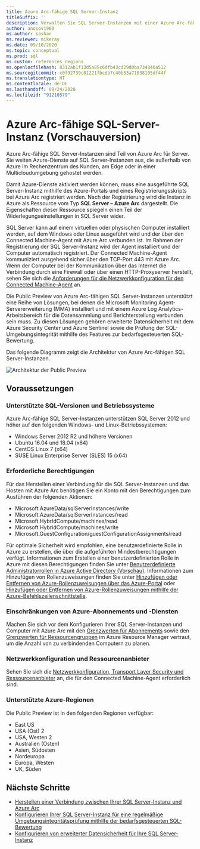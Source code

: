 ```yaml
---
title: Azure Arc-fähige SQL Server-Instanz
titleSuffix: ''
description: Verwalten Sie SQL Server-Instanzen mit einer Azure Arc-fähigen SQL Server-Instanz.
author: anosov1960
ms.author: sashan
ms.reviewer: mikeray
ms.date: 09/10/2020
ms.topic: conceptual
ms.prod: sql
ms.custom: references_regions
ms.openlocfilehash: 8312ab1f13d5a85c6dfb43cd29d0ba734846a512
ms.sourcegitcommit: c0f92739c81221fbcdb7c40b53a71038105df44f
ms.translationtype: HT
ms.contentlocale: de-DE
ms.lasthandoff: 09/24/2020
ms.locfileid: "91210579"
---
```

# <a name="azure-arc-enabled-sql-server-preview"></a>Azure Arc-fähige SQL-Server-Instanz (Vorschauversion)

Azure Arc-fähige SQL Server-Instanzen sind Teil von Azure Arc für Server. Sie weiten Azure-Dienste auf SQL Server-Instanzen aus, die außerhalb von Azure im Rechenzentrum des Kunden, am Edge oder in einer Multicloudumgebung gehostet werden.

Damit Azure-Dienste aktiviert werden können, muss eine ausgeführte SQL Server-Instanz mithilfe des Azure-Portals und eines Registrierungsskripts bei Azure Arc registriert werden. Nach der Registrierung wird die Instanz in Azure als Ressource vom Typ __SQL Server – Azure Arc__ dargestellt. Die Eigenschaften dieser Ressource spiegeln einen Teil der Widerlegungseinstellungen in SQL Server wider.

SQL Server kann auf einem virtuellen oder physischen Computer installiert werden, auf dem Windows oder Linux ausgeführt wird und der über den Connected Machine-Agent mit Azure Arc verbunden ist. Im Rahmen der Registrierung der SQL Server-Instanz wird der Agent installiert und der Computer automatisch registriert. Der Connected Machine-Agent kommuniziert ausgehend sicher über den TCP-Port 443 mit Azure Arc. Wenn der Computer bei der Kommunikation über das Internet die Verbindung durch eine Firewall oder über einen HTTP-Proxyserver herstellt, sehen Sie sich die [Anforderungen für die Netzwerkkonfiguration für den Connected Machine-Agent](/azure/azure-arc/servers/agent-overview#prerequisites) an.

Die Public Preview von Azure Arc-fähigen SQL Server-Instanzen unterstützt eine Reihe von Lösungen, bei denen die Microsoft Monitoring Agent-Servererweiterung (MMA) installiert und mit einem Azure Log Analytics-Arbeitsbereich für die Datensammlung und Berichterstellung verbunden sein muss. Zu diesen Lösungen gehören erweiterte Datensicherheit mit dem Azure Security Center und Azure Sentinel sowie die Prüfung der SQL-Umgebungsintegrität mithilfe des Features zur bedarfsgesteuerten SQL-Bewertung.

Das folgende Diagramm zeigt die Architektur von Azure Arc-fähigen SQL Server-Instanzen.

![Architektur der Public Preview](media/overview/pubic-preview-architecture.png)

## <a name="prerequisites"></a>Voraussetzungen

### <a name="supported-sql-versions-and-operating-systems"></a>Unterstützte SQL-Versionen und Betriebssysteme

Azure Arc-fähige SQL Server-Instanzen unterstützen SQL Server 2012 und höher auf den folgenden Windows- und Linux-Betriebssystemen:

- Windows Server 2012 R2 und höhere Versionen
- Ubuntu 16.04 und 18.04 (x64)
- CentOS Linux 7 (x64)
- SUSE Linux Enterprise Server (SLES) 15 (x64)

### <a name="required-permissions"></a>Erforderliche Berechtigungen

Für das Herstellen einer Verbindung für die SQL Server-Instanzen und das Hosten mit Azure Arc benötigen Sie ein Konto mit den Berechtigungen zum Ausführen der folgenden Aktionen:
   * Microsoft.AzureData/sqlServerInstances/write
   * Microsoft.AzureData/sqlServerInstances/read
   * Microsoft.HybridCompute/machines/read
   * Microsoft.HybridCompute/machines/write
   * Microsoft.GuestConfiguration/guestConfigurationAssignments/read

Für optimale Sicherheit wird empfohlen, eine benutzerdefinierte Rolle in Azure zu erstellen, die über die aufgeführten Mindestberechtigungen verfügt. Informationen zum Erstellen einer benutzerdefinierten Rolle in Azure mit diesen Berechtigungen finden Sie unter [Benutzerdefinierte Administratorrollen in Azure Active Directory (Vorschau)](https://docs.microsoft.com/azure/active-directory/users-groups-roles/roles-custom-overview). Informationen zum Hinzufügen von Rollenzuweisungen finden Sie unter [Hinzufügen oder Entfernen von Azure-Rollenzuweisungen über das Azure-Portal](https://docs.microsoft.com/azure/role-based-access-control/role-assignments-portal) oder [Hinzufügen oder Entfernen von Azure-Rollenzuweisungen mithilfe der Azure-Befehlszeilenschnittstelle](https://docs.microsoft.com/azure/role-based-access-control/role-assignments-cli).

### <a name="azure-subscription-and-service-limits"></a>Einschränkungen von Azure-Abonnements und -Diensten

Machen Sie sich vor dem Konfigurieren Ihrer SQL Server-Instanzen und Computer mit Azure Arc mit den [Grenzwerten für Abonnements](/azure/azure-resource-manager/management/azure-subscription-service-limits#subscription-limits) sowie den [Grenzwerten für Ressourcengruppen](/azure/azure-resource-manager/management/azure-subscription-service-limits#resource-group-limits) im Azure Resource Manager vertraut, um die Anzahl von zu verbindenden Computern zu planen.

### <a name="networking-configuration-and-resource-providers"></a>Netzwerkkonfiguration und Ressourcenanbieter

Sehen Sie sich die [Netzwerkkonfiguration, Transport Layer Security und Ressourcenanbieter](/azure/azure-arc/servers/agent-overview#prerequisites) an, die für den Connected Machine-Agent erforderlich sind.

### <a name="supported-azure-regions"></a>Unterstützte Azure-Regionen

Die Public Preview ist in den folgenden Regionen verfügbar:
- East US
- USA (Ost) 2
- USA, Westen 2
- Australien (Osten)
- Asien, Südosten
- Nordeuropa
- Europa, Westen
- UK, Süden

## <a name="next-steps"></a>Nächste Schritte

- [Herstellen einer Verbindung zwischen Ihrer SQL Server-Instanz und Azure Arc](connect.md)
- [Konfigurieren Ihrer SQL Server-Instanz für eine regelmäßige Umgebungsintegritätsprüfung mithilfe der bedarfsgesteuerten SQL-Bewertung](assess.md)
- [Konfigurieren von erweiterter Datensicherheit für Ihre SQL Server-Instanz](configure-advanced-data-security.md)
